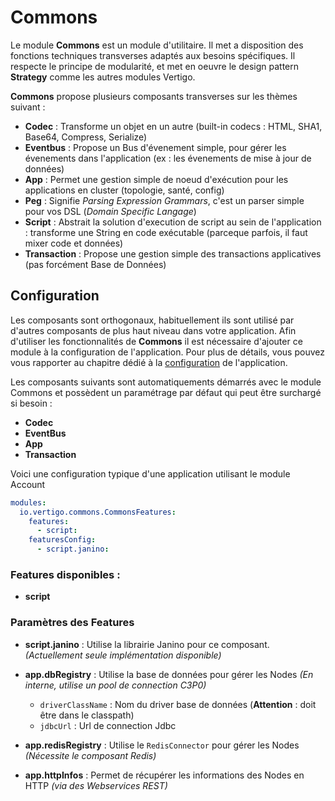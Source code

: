 # Commons

Le module **Commons** est un module d'utilitaire. 
Il met a disposition des fonctions techniques transverses adaptés aux besoins spécifiques.
Il respecte le principe de modularité, et met en oeuvre le design pattern **Strategy** comme les autres modules Vertigo.

**Commons** propose plusieurs composants transverses sur les thèmes suivant :
- **Codec** : Transforme un objet en un autre (built-in codecs : HTML, SHA1, Base64, Compress, Serialize)
- **Eventbus** : Propose un Bus d'évenement simple, pour gérer les évenements dans l'application (ex : les évenements de mise à jour de données)
- **App** : Permet une gestion simple de noeud d'exécution pour les applications en cluster (topologie, santé, config)
- **Peg** : Signifie *Parsing Expression Grammars*, c'est un parser simple pour vos DSL (*Domain Specific Langage*)
- **Script** : Abstrait la solution d'execution de script au sein de l'application : transforme une String en code exécutable (parceque parfois, il faut mixer code et données)
- **Transaction** : Propose une gestion simple des transactions applicatives (pas forcément Base de Données) 

## Configuration

Les composants sont orthogonaux, habituellement ils sont utilisé par d'autres composants de plus haut niveau dans votre application.
Afin d'utiliser les fonctionnalités de **Commons** il est nécessaire d'ajouter ce module à la configuration de l'application.
Pour plus de détails, vous pouvez vous rapporter au chapitre dédié à la [configuration](/basic/configuration) de l'application.

Les composants suivants sont automatiquements démarrés avec le module Commons et possèdent un paramétrage par défaut qui peut être surchargé si besoin :
- **Codec**
- **EventBus**
- **App**
- **Transaction**

Voici une configuration typique d'une application utilisant le module Account

```yaml
modules:
  io.vertigo.commons.CommonsFeatures:
    features:
      - script:
    featuresConfig:
      - script.janino:
```


### Features disponibles :
- **script**


### Paramètres des Features 

- **script.janino** : Utilise la librairie Janino pour ce composant. *(Actuellement seule implémentation disponible)*

- **app.dbRegistry** : Utilise la base de données pour gérer les Nodes *(En interne, utilise un pool de connection C3P0)*
  - `driverClassName` : Nom du driver base de données (**Attention** : doit être dans le classpath)
  - `jdbcUrl` : Url de connection Jdbc
- **app.redisRegistry** : Utilise le `RedisConnector` pour gérer les Nodes *(Nécessite le composant Redis)*
- **app.httpInfos** : Permet de récupérer les informations des Nodes en HTTP *(via des Webservices REST)*

